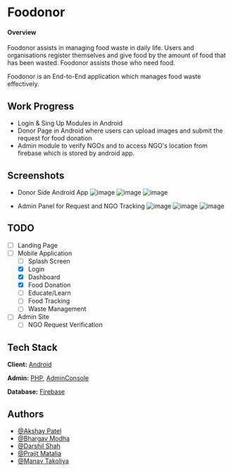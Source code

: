 
# Foodonor

#### Overview
Foodonor assists in managing food waste in daily life. Users and organisations register themselves and give food by the amount of food that has been wasted. Foodonor assists those who need food.

Foodonor is an End-to-End application which manages food waste effectively.


## Work Progress

- Login & Sing Up Modules in Android
- Donor Page in Android where users can upload images and submit the request for food donation
- Admin module to verify NGOs and to access NGO's location from firebase which is stored by android app.


## Screenshots

- Donor Side Android App
![image](https://user-images.githubusercontent.com/56217073/216752022-7d10e451-6f0c-4382-808f-caaf76001c2b.png)
![image](https://user-images.githubusercontent.com/56217073/216752024-0d149bc6-64e8-45a7-bed1-a26756aeb16e.png)
![image](https://user-images.githubusercontent.com/56217073/216752036-e328d6d9-ffed-4b49-96d5-08bc726adfba.png)

- Admin Panel for Request and NGO Tracking
![image](https://user-images.githubusercontent.com/56217073/216752201-b7c016df-9d40-4d83-b75a-3712ae3faec7.png)
![image](https://user-images.githubusercontent.com/56217073/216752206-f6ea71d7-d6e1-4865-af3c-4a6ed7886b61.png)
![image](https://user-images.githubusercontent.com/56217073/216752210-9812fa60-18ba-48fb-8124-e42e8e70563b.png)

## TODO

- [ ]  Landing Page
- [ ]  Mobile Application
    - [ ]  Splash Screen
    - [x]  Login
    - [x]  Dashboard
    - [x]  Food Donation
    - [ ]  Educate/Learn
    - [ ]  Food Tracking
    - [ ]  Waste Management
- [ ]  Admin Site
    - [ ]  NGO Request Verification 
## Tech Stack

**Client:** [Android](https://developer.android.com/docs)

**Admin:** [PHP](https://www.php.net/docs.php), [AdminConsole](https://adminlte.io)

**Database:** [Firebase](https://firebase.google.com/docs)


## Authors

- [@Akshay Patel](https://www.github.com/akshaypatel67)
- [@Bhargav Modha](https://www.github.com/bhargav-modha)
- [@Darshil Shah](https://www.github.com/shah-codex)
- [@Prajit Matalia](https://www.github.com/prajit02)
- [@Manav Takoliya](https://www.github.com/ManavTakoliya)
